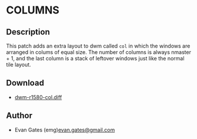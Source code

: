 COLUMNS
=======

Description
-----------
This patch adds an extra layout to dwm called `col` in which the windows are
arranged in colums of equal size.  The number of columns is always nmaster + 1,
and the last column is a stack of leftover windows just like the normal tile
layout.

Download
--------
* [dwm-r1580-col.diff](dwm-r1580-col.diff)

Author
------
* Evan Gates (emg)<evan.gates@gmail.com>

